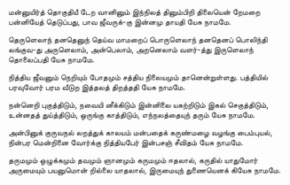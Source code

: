 மன்னுயிர்த் தொகுதியீ டேற வானினும்
இந்நிலத் தினும்பிறி திலையென் றேமறை
பன்னியேத் தெடுப்பது, பாவ ஜீவருக்-கு
இன்னமு தாயதி யேசு நாமமே.

தெருளெலாந் தனதெனுந் தெய்வ மாமறைப்
பொருளெலாந் தனதெனப் பொலிந்தி லங்குவ-து
அருளெலாம், அன்பெலாம், அறனெலாம் வளர்-த்து
இருளெலாந் தொலைப்பதி யேசு நாமமே.

நித்திய ஜீவனும் நெறியும் போதமும்
சத்திய நிலையமும் தானென்றுள்ளது.
பத்தியில் பரவுவோர் பரம வீடுற
இத்தலத் திறத்ததி யேசு நாமமே.

நன்னெறி புகுத்திடும், நவையி னீக்கிடும்
இன்னிலை யகற்றிடும் இகல் செகுத்திடும்,
உன்னதத் துய்த்திடும், ஒருங்கு காத்திடும்,
எந்நலத்தையுந் தரும் யேசு நாமமே.

அன்பினுக் குருவநல் லறத்துக் காலயம்
மன்பதைக் கருண்மழை வழங்கு பைம்புயல்,
நின்பர மென்றினை வோர்க்கு நித்தியபேர்
இன்பசஞ் சீவிதம் யேசு நாமமே.

தருமமும் ஒழுக்கமும் தவமும் ஞானமும்
கருமமும் ஈதலால், கருதில் யாதுமோர்
அருமையும் பயனுமொன் றில்லை யாதலால்,
இருமையுந் துணையெனக் கியேசு நாமமே.

